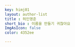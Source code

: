 ```yaml
---
key: himj01
layout: author-list
title : 허인명준
short_bio : 이름을 만들기 귀찮아요
ImgAsIcon: false
color: 4352ee

---
```

